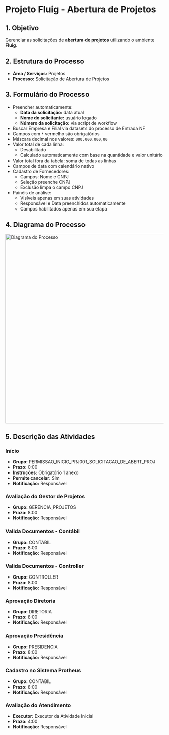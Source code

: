   <h1>Projeto Fluig - Abertura de Projetos</h1>

  <div class="section">
    <h2>1. Objetivo</h2>
    <p>Gerenciar as solicitações de <strong>abertura de projetos</strong> utilizando o ambiente <strong>Fluig</strong>.</p>
  </div>

  <div class="section">
    <h2>2. Estrutura do Processo</h2>
    <ul>
      <li><strong>Área / Serviços:</strong> Projetos</li>
      <li><strong>Processo:</strong> Solicitação de Abertura de Projetos</li>
    </ul>
  </div>

  <div class="section">
    <h2>3. Formulário do Processo</h2>
    <ul>
      <li>Preencher automaticamente:
        <ul>
          <li><strong>Data da solicitação:</strong> data atual</li>
          <li><strong>Nome do solicitante:</strong> usuário logado</li>
          <li><strong>Número da solicitação:</strong> via script de workflow</li>
        </ul>
      </li>
      <li>Buscar Empresa e Filial via datasets do processo de Entrada NF</li>
      <li>Campos com <code>*</code> vermelho são obrigatórios</li>
      <li>Máscara decimal nos valores: <code>000.000.000,00</code></li>
      <li>Valor total de cada linha:
        <ul>
          <li>Desabilitado</li>
          <li>Calculado automaticamente com base na quantidade e valor unitário</li>
        </ul>
      </li>
      <li>Valor total fora da tabela: soma de todas as linhas</li>
      <li>Campos de data com calendário nativo</li>
      <li>Cadastro de Fornecedores:
        <ul>
          <li>Campos: Nome e CNPJ</li>
          <li>Seleção preenche CNPJ</li>
          <li>Exclusão limpa o campo CNPJ</li>
        </ul>
      </li>
      <li>Painéis de análise:
        <ul>
          <li>Visíveis apenas em suas atividades</li>
          <li>Responsável e Data preenchidos automaticamente</li>
          <li>Campos habilitados apenas em sua etapa</li>
        </ul>
      </li>
    </ul>
  </div>

  <div class="section">
    <h2>4. Diagrama do Processo</h2>
    <img src="Abertura de Projetos.png" alt="Diagrama do Processo" width="600" />
  </div>

  <div class="section">
    <h2>5. Descrição das Atividades</h2>
    <h3>Início</h3>
    <ul>
      <li><strong>Grupo:</strong> PERMISSAO_INICIO_PRJ001_SOLICITACAO_DE_ABERT_PROJ</li>
      <li><strong>Prazo:</strong> 0:00</li>
      <li><strong>Instruções:</strong> Obrigatório 1 anexo</li>
      <li><strong>Permite cancelar:</strong> Sim</li>
      <li><strong>Notificação:</strong> Responsável</li>
    </ul>
    <h3>Avaliação do Gestor de Projetos</h3>
    <ul>
      <li><strong>Grupo:</strong> GERENCIA_PROJETOS</li>
      <li><strong>Prazo:</strong> 8:00</li>
      <li><strong>Notificação:</strong> Responsável</li>
    </ul>
    <h3>Valida Documentos - Contábil</h3>
    <ul>
      <li><strong>Grupo:</strong> CONTABIL</li>
      <li><strong>Prazo:</strong> 8:00</li>
      <li><strong>Notificação:</strong> Responsável</li>
    </ul>
    <h3>Valida Documentos - Controller</h3>
    <ul>
      <li><strong>Grupo:</strong> CONTROLLER</li>
      <li><strong>Prazo:</strong> 8:00</li>
      <li><strong>Notificação:</strong> Responsável</li>
    </ul>
    <h3>Aprovação Diretoria</h3>
    <ul>
      <li><strong>Grupo:</strong> DIRETORIA</li>
      <li><strong>Prazo:</strong> 8:00</li>
      <li><strong>Notificação:</strong> Responsável</li>
    </ul>
    <h3>Aprovação Presidência</h3>
    <ul>
      <li><strong>Grupo:</strong> PRESIDENCIA</li>
      <li><strong>Prazo:</strong> 8:00</li>
      <li><strong>Notificação:</strong> Responsável</li>
    </ul>
    <h3>Cadastro no Sistema Protheus</h3>
    <ul>
      <li><strong>Grupo:</strong> CONTABIL</li>
      <li><strong>Prazo:</strong> 8:00</li>
      <li><strong>Notificação:</strong> Responsável</li>
    </ul>
    <h3>Avaliação do Atendimento</h3>
    <ul>
      <li><strong>Executor:</strong> Executor da Atividade Inicial</li>
      <li><strong>Prazo:</strong> 4:00</li>
      <li><strong>Notificação:</strong> Responsável</li>
    </ul>
  

